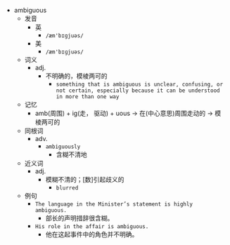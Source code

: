 - ambiguous
  - 发音
    - 英
      - `/æm'bɪgjuəs/`
    - 美
      - `/æm'bɪɡjuəs/`
  - 词义
    - adj.
      - 不明确的，模棱两可的
        - `something that is ambiguous is unclear, confusing, or not certain, especially because it can be understood in more than one way`
  - 记忆
    - amb(周围) + ig(走， 驱动) + uous → 在(中心意思)周围走动的 → 模棱两可的
  - 同根词
    - adv.
      - `ambiguously`
        - 含糊不清地
  - 近义词
    - adj.
      - 模糊不清的；[数]引起歧义的
        - `blurred`
  - 例句
    - `The language in the Minister’s statement is highly ambiguous.`
      - 部长的声明措辞很含糊。
    - `His role in the affair is ambiguous.`
      - 他在这起事件中的角色并不明确。


